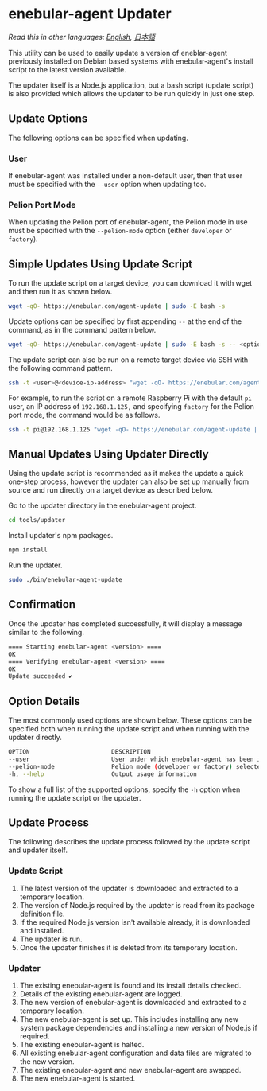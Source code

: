 
# enebular-agent Updater

*Read this in other languages: [English](README.md), [日本語](README.ja.md)*

This utility can be used to easily update a version of eneblar-agent previously installed on Debian based systems with enebular-agent's install script to the latest version available.

The updater itself is a Node.js application, but a bash script (update script) is also provided which allows the updater to be run quickly in just one step.

## Update Options

The following options can be specified when updating.

### User

If enebular-agent was installed under a non-default user, then that user must be specified with the `--user` option when updating too.

### Pelion Port Mode

When updating the Pelion port of enebular-agent, the Pelion mode in use must be specified with the `--pelion-mode` option (either `developer` or `factory`).

## Simple Updates Using Update Script

To run the update script on a target device, you can download it with wget and then run it as shown below.

```sh
wget -qO- https://enebular.com/agent-update | sudo -E bash -s
```

Update options can be specified by first appending `--` at the end of the command, as in the command pattern below.

```sh
wget -qO- https://enebular.com/agent-update | sudo -E bash -s -- <option>
```

The update script can also be run on a remote target device via SSH with the following command pattern.

```sh
ssh -t <user>@<device-ip-address> "wget -qO- https://enebular.com/agent-update | sudo -E bash -s"
```

For example, to run the script on a remote Raspberry Pi with the default `pi` user, an IP address of `192.168.1.125,` and specifying `factory` for the Pelion port mode, the command would be as follows.

```sh
ssh -t pi@192.168.1.125 "wget -qO- https://enebular.com/agent-update | sudo -E bash -s -- --pelion-mode=factory"
```

## Manual Updates Using Updater Directly

Using the update script is recommended as it makes the update a quick one-step process, however the updater can also be set up manually from source and run directly on a target device as described below.

Go to the updater directory in the enebular-agent project.

```sh
cd tools/updater
```

Install updater's npm packages.

```sh
npm install
```

Run the updater.

```sh
sudo ./bin/enebular-agent-update
```

## Confirmation

Once the updater has completed successfully, it will display a message similar to the following.

```sh
==== Starting enebular-agent <version> ====
OK
==== Verifying enebular-agent <version> ====
OK
Update succeeded ✔

```

## Option Details

The most commonly used options are shown below. These options can be specified both when running the update script and when running with the updater directly.

```sh
OPTION                       DESCRIPTION	
--user                       User under which enebular-agent has been installed
--pelion-mode                Pelion mode (developer or factory) selected when enebular-agent was installed
-h, --help                   Output usage information
```

To show a full list of the supported options, specify the `-h` option when running the update script or the updater.

## Update Process

The following describes the update process followed by the update script and updater itself.

### Update Script

1. The latest version of the updater is downloaded and extracted to a temporary location.
1. The version of Node.js required by the updater is read from its package definition file.
1. If the required Node.js version isn't available already, it is downloaded and installed.
1. The updater is run.
1. Once the updater finishes it is deleted from its temporary location.

### Updater

1. The existing enebular-agent is found and its install details checked.
1. Details of the existing enebular-agent are logged.
1. The new version of enebular-agent is downloaded and extracted to a temporary location.
1. The new enebular-agent is set up. This includes installing any new system package dependencies and installing a new version of Node.js if required.
1. The existing enebular-agent is halted.
1. All existing enebular-agent configuration and data files are migrated to the new version.
1. The existing enebular-agent and new enebular-agent are swapped.
1. The new enebular-agent is started.
